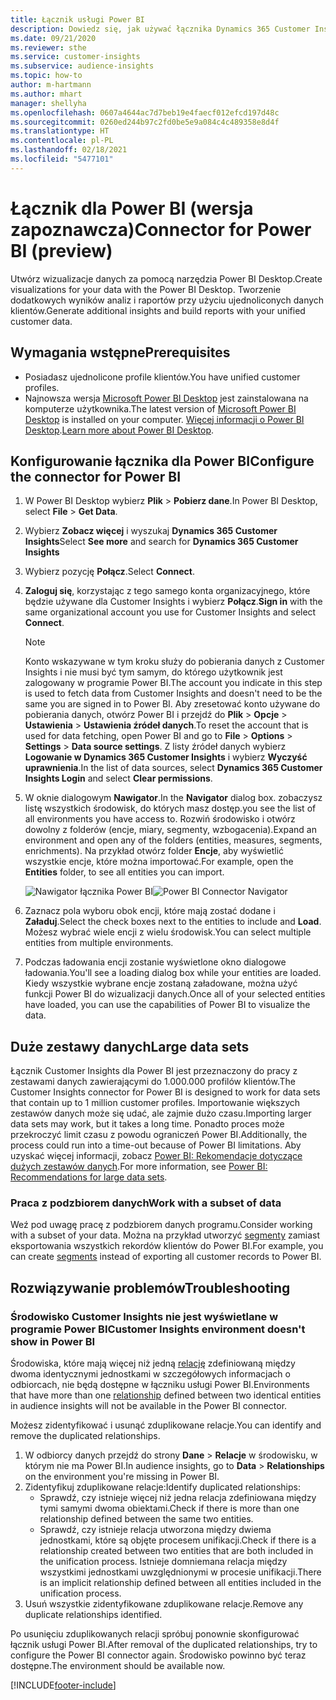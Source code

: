 ```yaml
---
title: Łącznik usługi Power BI
description: Dowiedz się, jak używać łącznika Dynamics 365 Customer Insights w Power BI.
ms.date: 09/21/2020
ms.reviewer: sthe
ms.service: customer-insights
ms.subservice: audience-insights
ms.topic: how-to
author: m-hartmann
ms.author: mhart
manager: shellyha
ms.openlocfilehash: 0607a4644ac7d7beb19e4faecf012efcd197d48c
ms.sourcegitcommit: 0260ed244b97c2fd0be5e9a084c4c489358e8d4f
ms.translationtype: HT
ms.contentlocale: pl-PL
ms.lasthandoff: 02/18/2021
ms.locfileid: "5477101"
---
```

# <a name="connector-for-power-bi-preview"></a><span data-ttu-id="5b61d-103">Łącznik dla Power BI (wersja zapoznawcza)</span><span class="sxs-lookup"><span data-stu-id="5b61d-103">Connector for Power BI (preview)</span></span>

<span data-ttu-id="5b61d-104">Utwórz wizualizacje danych za pomocą narzędzia Power BI Desktop.</span><span class="sxs-lookup"><span data-stu-id="5b61d-104">Create visualizations for your data with the Power BI Desktop.</span></span> <span data-ttu-id="5b61d-105">Tworzenie dodatkowych wyników analiz i raportów przy użyciu ujednoliconych danych klientów.</span><span class="sxs-lookup"><span data-stu-id="5b61d-105">Generate additional insights and build reports with your unified customer data.</span></span>

## <a name="prerequisites"></a><span data-ttu-id="5b61d-106">Wymagania wstępne</span><span class="sxs-lookup"><span data-stu-id="5b61d-106">Prerequisites</span></span>

- <span data-ttu-id="5b61d-107">Posiadasz ujednolicone profile klientów.</span><span class="sxs-lookup"><span data-stu-id="5b61d-107">You have unified customer profiles.</span></span>
- <span data-ttu-id="5b61d-108">Najnowsza wersja [Microsoft Power BI Desktop](https://powerbi.microsoft.com/desktop/) jest zainstalowana na komputerze użytkownika.</span><span class="sxs-lookup"><span data-stu-id="5b61d-108">The latest version of [Microsoft Power BI Desktop](https://powerbi.microsoft.com/desktop/) is installed on your computer.</span></span> <span data-ttu-id="5b61d-109">[Więcej informacji o Power BI Desktop](https://docs.microsoft.com/power-bi/desktop-what-is-desktop).</span><span class="sxs-lookup"><span data-stu-id="5b61d-109">[Learn more about Power BI Desktop](https://docs.microsoft.com/power-bi/desktop-what-is-desktop).</span></span>

## <a name="configure-the-connector-for-power-bi"></a><span data-ttu-id="5b61d-110">Konfigurowanie łącznika dla Power BI</span><span class="sxs-lookup"><span data-stu-id="5b61d-110">Configure the connector for Power BI</span></span>

1. <span data-ttu-id="5b61d-111">W Power BI Desktop wybierz **Plik** > **Pobierz dane**.</span><span class="sxs-lookup"><span data-stu-id="5b61d-111">In Power BI Desktop, select **File** > **Get Data**.</span></span>

1. <span data-ttu-id="5b61d-112">Wybierz **Zobacz więcej** i wyszukaj **Dynamics 365 Customer Insights**</span><span class="sxs-lookup"><span data-stu-id="5b61d-112">Select **See more** and search for **Dynamics 365 Customer Insights**</span></span>

1. <span data-ttu-id="5b61d-113">Wybierz pozycję **Połącz**.</span><span class="sxs-lookup"><span data-stu-id="5b61d-113">Select **Connect**.</span></span>

1. <span data-ttu-id="5b61d-114">**Zaloguj się**, korzystając z tego samego konta organizacyjnego, które będzie używane dla Customer Insights i wybierz **Połącz**.</span><span class="sxs-lookup"><span data-stu-id="5b61d-114">**Sign in** with the same organizational account you use for Customer Insights and select **Connect**.</span></span>
   > [!NOTE]
   > <span data-ttu-id="5b61d-115">Konto wskazywane w tym kroku służy do pobierania danych z Customer Insights i nie musi być tym samym, do którego użytkownik jest zalogowany w programie Power BI.</span><span class="sxs-lookup"><span data-stu-id="5b61d-115">The account you indicate in this step is used to fetch data from Customer Insights and doesn't need to be the same you are signed in to Power BI.</span></span> <span data-ttu-id="5b61d-116">Aby zresetować konto używane do pobierania danych, otwórz Power BI i przejdź do **Plik** > **Opcje** > **Ustawienia** > **Ustawienia źródeł danych**.</span><span class="sxs-lookup"><span data-stu-id="5b61d-116">To reset the account that is used for data fetching, open Power BI and go to **File** > **Options** > **Settings** > **Data source settings**.</span></span> <span data-ttu-id="5b61d-117">Z listy źródeł danych wybierz **Logowanie w Dynamics 365 Customer Insights** i wybierz **Wyczyść uprawnienia**.</span><span class="sxs-lookup"><span data-stu-id="5b61d-117">In the list of data sources, select **Dynamics 365 Customer Insights Login** and select **Clear permissions**.</span></span>  

1. <span data-ttu-id="5b61d-118">W oknie dialogowym **Nawigator**.</span><span class="sxs-lookup"><span data-stu-id="5b61d-118">In the **Navigator** dialog box.</span></span> <span data-ttu-id="5b61d-119">zobaczysz listę wszystkich środowisk, do których masz dostęp.</span><span class="sxs-lookup"><span data-stu-id="5b61d-119">you see the list of all environments you have access to.</span></span> <span data-ttu-id="5b61d-120">Rozwiń środowisko i otwórz dowolny z folderów (encje, miary, segmenty, wzbogacenia).</span><span class="sxs-lookup"><span data-stu-id="5b61d-120">Expand an environment and open any of the folders (entities, measures, segments, enrichments).</span></span> <span data-ttu-id="5b61d-121">Na przykład otwórz folder **Encje**, aby wyświetlić wszystkie encje, które można importować.</span><span class="sxs-lookup"><span data-stu-id="5b61d-121">For example, open the **Entities** folder, to see all entities you can import.</span></span>

   <span data-ttu-id="5b61d-122">![Nawigator łącznika Power BI](media/power-bi-navigator.png "Nawigator łącznika Power BI")</span><span class="sxs-lookup"><span data-stu-id="5b61d-122">![Power BI Connector Navigator](media/power-bi-navigator.png "Power BI Connector Navigator")</span></span>

1. <span data-ttu-id="5b61d-123">Zaznacz pola wyboru obok encji, które mają zostać dodane i **Załaduj**.</span><span class="sxs-lookup"><span data-stu-id="5b61d-123">Select the check boxes next to the entities to include and **Load**.</span></span> <span data-ttu-id="5b61d-124">Możesz wybrać wiele encji z wielu środowisk.</span><span class="sxs-lookup"><span data-stu-id="5b61d-124">You can select multiple entities from multiple environments.</span></span>

1. <span data-ttu-id="5b61d-125">Podczas ładowania encji zostanie wyświetlone okno dialogowe ładowania.</span><span class="sxs-lookup"><span data-stu-id="5b61d-125">You'll see a loading dialog box while your entities are loaded.</span></span> <span data-ttu-id="5b61d-126">Kiedy wszystkie wybrane encje zostaną załadowane, można użyć funkcji Power BI do wizualizacji danych.</span><span class="sxs-lookup"><span data-stu-id="5b61d-126">Once all of your selected entities have loaded, you can use the capabilities of Power BI to visualize the data.</span></span>

## <a name="large-data-sets"></a><span data-ttu-id="5b61d-127">Duże zestawy danych</span><span class="sxs-lookup"><span data-stu-id="5b61d-127">Large data sets</span></span>

<span data-ttu-id="5b61d-128">Łącznik Customer Insights dla Power BI jest przeznaczony do pracy z zestawami danych zawierającymi do 1.000.000 profilów klientów.</span><span class="sxs-lookup"><span data-stu-id="5b61d-128">The Customer Insights connector for Power BI is designed to work for data sets that contain up to 1 million customer profiles.</span></span> <span data-ttu-id="5b61d-129">Importowanie większych zestawów danych może się udać, ale zajmie dużo czasu.</span><span class="sxs-lookup"><span data-stu-id="5b61d-129">Importing larger data sets may work, but it takes a long time.</span></span> <span data-ttu-id="5b61d-130">Ponadto proces może przekroczyć limit czasu z powodu ograniczeń Power BI.</span><span class="sxs-lookup"><span data-stu-id="5b61d-130">Additionally, the process could run into a time-out because of Power BI limitations.</span></span> <span data-ttu-id="5b61d-131">Aby uzyskać więcej informacji, zobacz [Power BI: Rekomendacje dotyczące dużych zestawów danych](https://docs.microsoft.com/power-bi/admin/service-premium-what-is#large-datasets).</span><span class="sxs-lookup"><span data-stu-id="5b61d-131">For more information, see [Power BI: Recommendations for large data sets](https://docs.microsoft.com/power-bi/admin/service-premium-what-is#large-datasets).</span></span> 

### <a name="work-with-a-subset-of-data"></a><span data-ttu-id="5b61d-132">Praca z podzbiorem danych</span><span class="sxs-lookup"><span data-stu-id="5b61d-132">Work with a subset of data</span></span>

<span data-ttu-id="5b61d-133">Weź pod uwagę pracę z podzbiorem danych programu.</span><span class="sxs-lookup"><span data-stu-id="5b61d-133">Consider working with a subset of your data.</span></span> <span data-ttu-id="5b61d-134">Można na przykład utworzyć [segmenty](segments.md) zamiast eksportowania wszystkich rekordów klientów do Power BI.</span><span class="sxs-lookup"><span data-stu-id="5b61d-134">For example, you can create [segments](segments.md) instead of exporting all customer records to Power BI.</span></span>

## <a name="troubleshooting"></a><span data-ttu-id="5b61d-135">Rozwiązywanie problemów</span><span class="sxs-lookup"><span data-stu-id="5b61d-135">Troubleshooting</span></span>

### <a name="customer-insights-environment-doesnt-show-in-power-bi"></a><span data-ttu-id="5b61d-136">Środowisko Customer Insights nie jest wyświetlane w programie Power BI</span><span class="sxs-lookup"><span data-stu-id="5b61d-136">Customer Insights environment doesn't show in Power BI</span></span>

<span data-ttu-id="5b61d-137">Środowiska, które mają więcej niż jedną [relację](relationships.md) zdefiniowaną między dwoma identycznymi jednostkami w szczegółowych informacjach o odbiorcach, nie będą dostępne w łączniku usługi Power BI.</span><span class="sxs-lookup"><span data-stu-id="5b61d-137">Environments that have more than one [relationship](relationships.md) defined between two identical entities in audience insights will not be available in the Power BI connector.</span></span>

<span data-ttu-id="5b61d-138">Możesz zidentyfikować i usunąć zduplikowane relacje.</span><span class="sxs-lookup"><span data-stu-id="5b61d-138">You can identify and remove the duplicated relationships.</span></span>

1. <span data-ttu-id="5b61d-139">W odbiorcy danych przejdź do strony **Dane** > **Relacje** w środowisku, w którym nie ma Power BI.</span><span class="sxs-lookup"><span data-stu-id="5b61d-139">In audience insights, go to **Data** > **Relationships** on the environment you're missing in Power BI.</span></span>
2. <span data-ttu-id="5b61d-140">Zidentyfikuj zduplikowane relacje:</span><span class="sxs-lookup"><span data-stu-id="5b61d-140">Identify duplicated relationships:</span></span>
   - <span data-ttu-id="5b61d-141">Sprawdź, czy istnieje więcej niż jedna relacja zdefiniowana między tymi samymi dwoma obiektami.</span><span class="sxs-lookup"><span data-stu-id="5b61d-141">Check if there is more than one relationship defined between the same two entities.</span></span>
   - <span data-ttu-id="5b61d-142">Sprawdź, czy istnieje relacja utworzona między dwiema jednostkami, które są objęte procesem unifikacji.</span><span class="sxs-lookup"><span data-stu-id="5b61d-142">Check if there is a relationship created between two entities that are both included in the unification process.</span></span> <span data-ttu-id="5b61d-143">Istnieje domniemana relacja między wszystkimi jednostkami uwzględnionymi w procesie unifikacji.</span><span class="sxs-lookup"><span data-stu-id="5b61d-143">There is an implicit relationship defined between all entities included in the unification process.</span></span>
3. <span data-ttu-id="5b61d-144">Usuń wszystkie zidentyfikowane zduplikowane relacje.</span><span class="sxs-lookup"><span data-stu-id="5b61d-144">Remove any duplicate relationships identified.</span></span>

<span data-ttu-id="5b61d-145">Po usunięciu zduplikowanych relacji spróbuj ponownie skonfigurować łącznik usługi Power BI.</span><span class="sxs-lookup"><span data-stu-id="5b61d-145">After removal of the duplicated relationships, try to configure the Power BI connector again.</span></span> <span data-ttu-id="5b61d-146">Środowisko powinno być teraz dostępne.</span><span class="sxs-lookup"><span data-stu-id="5b61d-146">The environment should be available now.</span></span>

[!INCLUDE[footer-include](../includes/footer-banner.md)]

